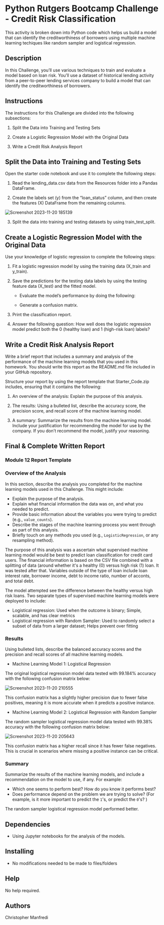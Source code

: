 # Python Rutgers Bootcamp Challenge - Credit Risk Classification

This activity is broken down into Python code which helps us build a model that can identify the creditworthiness of borrowers using multiple machine learning techiques like random sampler and logistical regression. 

## Description

In this Challenge, you’ll use various techniques to train and evaluate a model based on loan risk. You’ll use a dataset of historical lending activity from a peer-to-peer lending services company to build a model that can identify the creditworthiness of borrowers.

## Instructions

The instructions for this Challenge are divided into the following subsections:

1. Split the Data into Training and Testing Sets

2. Create a Logistic Regression Model with the Original Data

3. Write a Credit Risk Analysis Report

## Split the Data into Training and Testing Sets

Open the starter code notebook and use it to complete the following steps:

1. Read the lending_data.csv data from the Resources folder into a Pandas DataFrame.

2. Create the labels set (y) from the “loan_status” column, and then create the features (X) DataFrame from the remaining columns.

![Screenshot 2023-11-20 185139](https://github.com/Connextstrategy/credit-risk-classification/assets/18508699/9d3c40eb-fafc-42cb-ae16-e843327365a1)

3. Split the data into training and testing datasets by using train_test_split.

## Create a Logistic Regression Model with the Original Data

Use your knowledge of logistic regression to complete the following steps:

1. Fit a logistic regression model by using the training data (X_train and y_train).

2. Save the predictions for the testing data labels by using the testing feature data (X_test) and the fitted model.

   * Evaluate the model’s performance by doing the following:

   * Generate a confusion matrix.

3. Print the classification report.

4. Answer the following question: How well does the logistic regression model predict both the 0 (healthy loan) and 1 (high-risk loan) labels?
 
 ## Write a Credit Risk Analysis Report

Write a brief report that includes a summary and analysis of the performance of the machine learning models that you used in this homework. You should write this report as the README.md file included in your GitHub repository.

Structure your report by using the report template that Starter_Code.zip includes, ensuring that it contains the following:

1. An overview of the analysis: Explain the purpose of this analysis.

2. The results: Using a bulleted list, describe the accuracy score, the precision score, and recall score of the machine learning model.

3. A summary: Summarize the results from the machine learning model. Include your justification for recommending the model for use by the company. If you don’t recommend the model, justify your reasoning.

 ## Final & Complete Written Report 

### Module 12 Report Template

### Overview of the Analysis

In this section, describe the analysis you completed for the machine learning models used in this Challenge. This might include:

* Explain the purpose of the analysis.
* Explain what financial information the data was on, and what you needed to predict.
* Provide basic information about the variables you were trying to predict (e.g., `value_counts`).
* Describe the stages of the machine learning process you went through as part of this analysis.
* Briefly touch on any methods you used (e.g., `LogisticRegression`, or any resampling method).

The purpose of this analysis was a ascertain what supervised machine learning model would be best to predict loan classification for credit card users. The financial information is based on the CSV file combined with a splitting of data (around whether it's a healthy (0) versus high risk (1) loan. It was tested after that. Variables outside of the type of loan include loan interest rate, borrower income, debt to income ratio, number of acconts, and total debt. 

The model attempted see the difference between the healthy versus high risk loans. Two separate types of supervised machine learning models were deployed to include: 

* Logistical regression: Used when the outcome is binary; Simple, scalable, and has clear metrics
* Logistical regression with Random Sampler: Used to randomly select a subset of data from a larger dataset; Helps prevent over fitting

### Results

Using bulleted lists, describe the balanced accuracy scores and the precision and recall scores of all machine learning models.

* Machine Learning Model 1: Logistical Regression  

The original logistical regression model data tested with 99.184% accuracy with the following confusion matrix below: 

![Screenshot 2023-11-20 210555](https://github.com/Connextstrategy/credit-risk-classification/assets/18508699/e8abbca7-5768-48fb-8eb1-f5c96406d31c)

This confusion matrix has a slightly higher precision due to fewer false positives, meaning it is more accurate when it predicts a positive instance.

* Machine Learning Model 2: Logistical Regression with Random Sampler
  
The random sampler logistical regression model data tested with 99.38% accuracy with the following confusion matrix below: 

![Screenshot 2023-11-20 205643](https://github.com/Connextstrategy/credit-risk-classification/assets/18508699/2fa4740b-9138-41d8-bc14-8e0d03203fd7)

This confusion matrix has a higher recall since it has fewer false negatives. This is crucial in scenarios where missing a positive instance can be critical.

### Summary

Summarize the results of the machine learning models, and include a recommendation on the model to use, if any. For example:
* Which one seems to perform best? How do you know it performs best?
* Does performance depend on the problem we are trying to solve? (For example, is it more important to predict the `1`'s, or predict the `0`'s? )

The random sampler logistical regression model performed better. 
 


## Dependencies

* Using Jupyter notebooks for the analysis of the models. 

## Installing

* No modifications needed to be made to files/folders

## Help

No help required. 

## Authors

Christopher Manfredi
